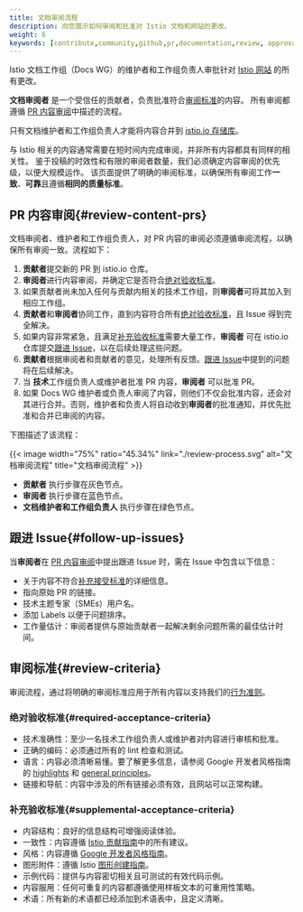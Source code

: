 ```yaml
---
title: 文档审阅流程
description: 向您展示如何审阅和批准对 Istio 文档和网站的更改。
weight: 6
keywords: [contribute,community,github,pr,documentation,review, approval]
---
```


Istio 文档工作组（Docs WG）的维护者和工作组负责人审批针对 [Istio 网站](/zh/docs/) 的所有更改。

**文档审阅者** 是一个受信任的贡献者，负责批准符合[审阅标准](#review-criteria)的内容。
所有审阅都遵循 [PR 内容审阅](#review-content-prs)中描述的流程。

只有文档维护者和工作组负责人才能将内容合并到 [istio.io 存储库](https://github.com/istio/istio.io)。

与 Istio 相关的内容通常需要在短时间内完成审阅，并非所有内容都具有同样的相关性。
鉴于投稿的时效性和有限的审阅者数量，我们必须确定内容审阅的优先级，以便大规模运作。
该页面提供了明确的审阅标准，以确保所有审阅工作**一致**、**可靠**且遵循**相同的质量标准**。

## PR 内容审阅{#review-content-prs}

文档审阅者、维护者和工作组负责人，对 PR 内容的审阅必须遵循审阅流程，以确保所有审阅一致。流程如下：

1. **贡献者**提交新的 PR 到 istio.io 仓库。
1. **审阅者**进行内容审阅，并确定它是否符合[绝对验收标准](#required-acceptance-criteria)。
1. 如果贡献者尚未加入任何与贡献内相关的技术工作组，则**审阅者**可将其加入到相应工作组。
1. **贡献者**和**审阅者**协同工作，直到内容符合所有[绝对验收标准](#required-acceptance-criteria)，且 Issue 得到完全解决。
1. 如果内容非常紧急，且满足[补充验收标准](#required-acceptance-criteria)需要大量工作，**审阅者** 可在 istio.io 仓库提交[跟进 Issue](#follow-up-issue)，以在后续处理这些问题。
1. **贡献者**根据审阅者和贡献者的意见，处理所有反馈。[跟进 Issue](#follow-up-issue)中提到的问题将在后续解决。
1. 当 **技术**工作组负责人或维护者批准 PR 内容，**审阅者** 可以批准 PR。
1. 如果 Docs WG 维护者或负责人审阅了内容，则他们不仅会批准内容，还会对其进行合并。否则，维护者和负责人将自动收到**审阅者**的批准通知，并优先批准和合并已审阅的内容。

下图描述了该流程：

{{< image width="75%" ratio="45.34%"
    link="./review-process.svg"
    alt="文档审阅流程"
    title="文档审阅流程"
    >}}

- **贡献者** 执行步骤在灰色节点。
- **审阅者** 执行步骤在蓝色节点。
- **文档维护者和工作组负责人** 执行步骤在绿色节点。

## 跟进 Issue{#follow-up-issues}

当**审阅者**在 [PR 内容审阅](#review-content-prs)中提出跟进 Issue 时，需在 Issue 中包含以下信息：

- 关于内容不符合[补充接受标准](#supplemental-acceptance-criteria)的详细信息。
- 指向原始 PR 的链接。
- 技术主题专家（SMEs）用户名。
- 添加 Labels 以便于问题排序。
- 工作量估计：审阅者提供与原始贡献者一起解决剩余问题所需的最佳估计时间。

## 审阅标准{#review-criteria}

审阅流程，通过将明确的审阅标准应用于所有内容以支持我们的[行为准则](https://www.contributor-covenant.org/version/2/0/code_of_conduct)。

### 绝对验收标准{#required-acceptance-criteria}

- 技术准确性：至少一名技术工作组负责人或维护者对内容进行审核和批准。
- 正确的编码：必须通过所有的 lint 检查和测试。
- 语言：内容必须清晰易懂。要了解更多信息，请参阅 Google 开发者风格指南的 [highlights](https://developers.google.com/style/highlights) 和 [general principles](https://developers.google.com/style/tone)。
- 链接和导航：内容中涉及的所有链接必须有效，且网站可以正常构建。

### 补充验收标准{#supplemental-acceptance-criteria}

- 内容结构：良好的信息结构可增强阅读体验。
- 一致性：内容遵循 [Istio 贡献指南](/zh/about/contribute/)中的所有建议。
- 风格：内容遵循 [Google 开发者风格指南](https://developers.google.com/style)。
- 图形附件：遵循 Istio [图形创建指南](/zh/about/contribute/diagrams/)。
- 示例代码：提供与内容密切相关且可测试的有效代码示例。
- 内容服用：任何可重复的内容都遵循使用样板文本的可重用性策略。
- 术语：所有新的术语都已经添加到术语表中，且定义清晰。